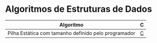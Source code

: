 # Algoritmos de Estruturas de Dados

|         Algoritmo         | C  |
|---------------------------|:--:|
|Pilha Estática com tamanho definido pelo programador| [C]() | C++ | Java | Python | GO | Ruby | JavaScript |
